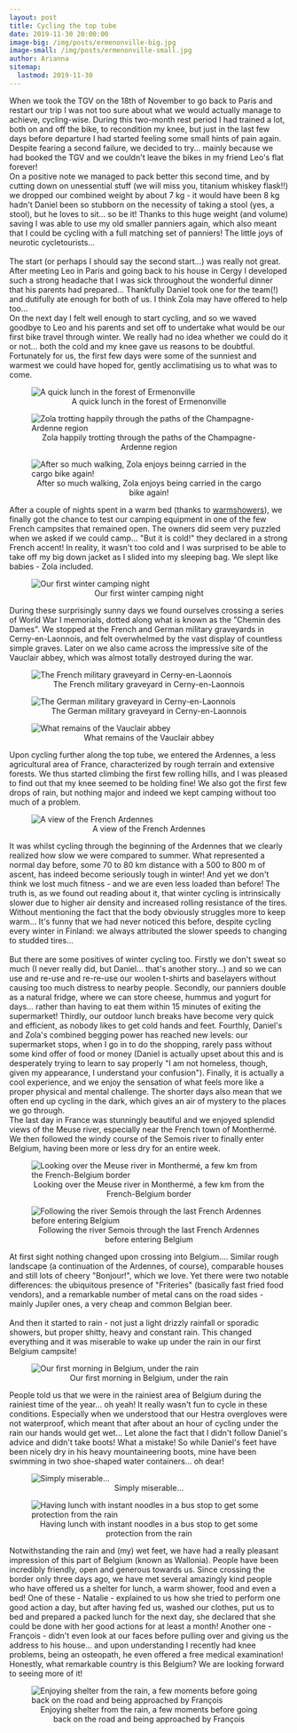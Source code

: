 ```yaml
---
layout: post
title: Cycling the top tube
date: 2019-11-30 20:00:00
image-big: /img/posts/ermenonville-big.jpg
image-small: /img/posts/ermenonville-small.jpg
author: Arianna
sitemap:
  lastmod: 2019-11-30
---
```

<!--caption: 'Cycling through the forest of Ermenonville in a sunny and not-too-cold day'-->
When we took the TGV on the 18th of November to go back to Paris and restart our trip I was not too sure about what we would actually manage to achieve, cycling-wise. During this two-month rest period I had trained a lot, both on and off the bike, to recondition my knee, but just in the last few days before departure I had started feeling some small hints of pain again. Despite fearing a second failure, we decided to try... mainly because we had booked the TGV and we couldn't leave the bikes in my friend Leo's flat forever!
<br>
On a positive note we managed to pack better this second time, and by cutting down on unessential stuff (we will miss you, titanium whiskey flask!!) we dropped our combined weight by about 7 kg - it would have been 8 kg hadn't Daniel been so stubborn on the necessity of taking a stool (yes, a stool), but he loves to sit... so be it! Thanks to this huge weight (and volume) saving I was able to use my old smaller panniers again, which also meant that I could be cycling with a full matching set of panniers! The little joys of neurotic cycletourists...   
<br>
The start (or perhaps I should say the second start...) was really not great. After meeting Leo in Paris and going back to his house in Cergy I developed such a strong headache that I was sick throughout the wonderful dinner that his parents had prepared... Thankfully Daniel took one for the team(!) and dutifully ate enough for both of us. I think Zola may have offered to help too...
<br>
On the next day I felt well enough to start cycling, and so we waved goodbye to Leo and his parents and set off to undertake what would be our first bike travel through winter. We really had no idea whether we could do it or not... both the cold and my knee gave us reasons to be doubtful. Fortunately for us, the first few days were some of the sunniest and warmest we could have hoped for, gently acclimatising us to what was to come. 

<div id="horizontal-image" style="padding-bottom: 0px;">
	<figure>
	<img class="img-responsive center-block" src=" /img/posts/ermenonville2.jpg" alt="A quick lunch in the forest of Ermenonville">
	<figcaption style="text-align: center;">A quick lunch in the forest of Ermenonville</figcaption>
	</figure><p></p>
</div>

<div id="horizontal-image" style="padding-bottom: 0px;">
	<figure>
	<img class="img-responsive center-block" src=" /img/posts/champagne-ardenne.jpg" alt="Zola trotting happily through the paths of the Champagne-Ardenne region">
	<figcaption style="text-align: center;">Zola happily trotting through the paths of the Champagne-Ardenne region</figcaption>
	</figure><p></p>
</div>

<div id="horizontal-image">
	<figure>
	<img class="img-responsive center-block" src=" /img/posts/champagne-ardenne2.jpg" alt="After so much walking, Zola enjoys beinng carried in the cargo bike again!">
	<figcaption style="text-align: center;">After so much walking, Zola enjoys being carried in the cargo bike again!</figcaption>
	</figure><p></p>
</div>

After a couple of nights spent in a warm bed (thanks to <a class="green" target="_blank"  href="https://www.warmshowers.org/">warmshowers</a>), we finally got the chance to test our camping equipment in one of the few French campsites that remained open. The owners did seem very puzzled when we asked if we could camp... "But it is cold!" they declared in a strong French accent! In reality, it wasn't too cold and I was surprised to be able to take off my big down jacket as I slided into my sleeping bag. We slept like babies - Zola included.

<div id="horizontal-image">
	<figure>
	<img class="img-responsive center-block" src=" /img/posts/tent-lit.jpg" alt="Our first winter camping night">
	<figcaption style="text-align: center;">Our first winter camping night</figcaption>
	</figure><p></p>
</div>

During these surprisingly sunny days we found ourselves crossing a series of World War I memorials, dotted along what is known as the "Chemin des Dames". We stopped at the French and German military graveyards in Cerny-en-Laonnois, and felt overwhelmed by the vast display of countless simple graves. Later on we also came across the impressive site of the Vauclair abbey, which was almost totally destroyed during the war.  

<div id="horizontal-image" style="padding-bottom: 0px;">
	<figure>
	<img class="img-responsive center-block" src=" /img/posts/graveyard.jpg" alt="The French military graveyard in Cerny-en-Laonnois">
	<figcaption style="text-align: center;">The French military graveyard in Cerny-en-Laonnois</figcaption>
	</figure><p></p>
</div>

<div id="horizontal-image" style="padding-bottom: 0px;">
	<figure>
	<img class="img-responsive center-block" src=" /img/posts/graveyard2.jpg" alt="The German military graveyard in Cerny-en-Laonnois">
	<figcaption style="text-align: center;">The German military graveyard in Cerny-en-Laonnois</figcaption>
	</figure><p></p>
</div>

<div id="horizontal-image">
	<figure>
	<img class="img-responsive center-block" src=" /img/posts/vauclair.jpg" alt="What remains of the Vauclair abbey">
	<figcaption style="text-align: center;">What remains of the Vauclair abbey</figcaption>
	</figure><p></p>
</div>

Upon cycling further along the top tube, we entered the Ardennes, a less agricultural area of France, characterized by rough terrain and extensive forests. We thus started climbing the first few rolling hills, and I was pleased to find out that my knee seemed to be holding fine! We also got the first few drops of rain, but nothing major and indeed we kept camping without too much of a problem. 

<div id="horizontal-image">
	<figure>
	<img class="img-responsive center-block" src=" /img/posts/ardennes.jpg" alt="A view of the French Ardennes">
	<figcaption style="text-align: center;">A view of the French Ardennes</figcaption>
	</figure><p></p>
</div>

It was whilst cycling through the beginning of the Ardennes that we clearly realized how slow we were compared to summer. What represented a normal day before, some 70 to 80 km distance with a 500 to 800 m of ascent, has indeed become seriously tough in winter! And yet we don't think we lost much fitness - and we are even less loaded than before! The truth is, as we found out reading about it, that winter cycling is intrinsically slower due to higher air density and increased rolling resistance of the tires. Without mentioning the fact that the body obviously struggles more to keep warm... It's funny that we had never noticed this before, despite cycling every winter in Finland: we always attributed the slower speeds to changing to studded tires...   
<br>
But there are some positives of winter cycling too. Firstly we don't sweat so much (I never really did, but Daniel... that's another story...) and so we can use and re-use and re-re-use our woolen t-shirts and baselayers without causing too much distress to nearby people. Secondly, our panniers double as a natural fridge, where we can store cheese, hummus and yogurt for days... rather than having to eat them within 15 minutes of exiting the supermarket! Thirdly, our outdoor lunch breaks have become very quick and efficient, as nobody likes to get cold hands and feet. Fourthly, Daniel's and Zola's combined begging power has reached new levels: our supermarket stops, when I go in to do the shopping, rarely pass without some kind offer of food or money (Daniel is actually upset about this and is desperately trying to learn to say properly "I am not homeless, though, given my appearance, I understand your confusion"). Finally, it is actually a cool experience, and we enjoy the sensation of what feels more like a proper physical and mental challenge. The shorter days also mean that we often end up cycling in the dark, which gives an air of mystery to the places we go through.
<br>
The last day in France was stunningly beautiful and we enjoyed splendid views of the Meuse river, especially near the French town of Monthermé. We then followed the windy course of the Semois river to finally enter Belgium, having been more or less dry for an entire week. 

<div id="horizontal-image" style="padding-bottom: 0px;">
	<figure>
	<img class="img-responsive center-block" src=" /img/posts/montherme.jpg" alt="Looking over the Meuse river in Monthermé, a few km from the French-Belgium border">
	<figcaption style="text-align: center;">Looking over the Meuse river in Monthermé, a few km from the French-Belgium border</figcaption>
	</figure><p></p>
</div>

<div id="horizontal-image">
	<figure>
	<img class="img-responsive center-block" src=" /img/posts/semois.jpg" alt="Following the river Semois through the last French Ardennes before entering Belgium">
	<figcaption style="text-align: center;">Following the river Semois through the last French Ardennes before entering Belgium</figcaption>
	</figure><p></p>
</div>

At first sight nothing changed upon crossing into Belgium.... Similar rough landscape (a continuation of the Ardennes, of course), comparable houses and still lots of cheery "Bonjour!", which we love. Yet there were two notable differences: the ubiquitous presence of "Friteries" (basically fast fried food vendors), and a remarkable number of metal cans on the road sides - mainly Jupiler ones, a very cheap and common Belgian beer.  
<br>
And then it started to rain - not just a light drizzly rainfall or sporadic showers, but proper shitty, heavy and constant rain. This changed everything and it was miserable to wake up under the rain in our first Belgium campsite!

<div id="horizontal-image">
	<figure>
	<img class="img-responsive center-block" src=" /img/posts/belgium-camp-wet.jpg" alt="Our first morning in Belgium, under the rain">
	<figcaption style="text-align: center;">Our first morning in Belgium, under the rain</figcaption>
	</figure><p></p>
</div>

People told us that we were in the rainiest area of Belgium during the rainiest time of the year... oh yeah! It really wasn't fun to cycle in these conditions. Especially when we understood that our Hestra overgloves were not waterproof, which meant that after about an hour of cycling under the rain our hands would get wet... Let alone the fact that I didn't follow Daniel's advice and didn't take boots! What a mistake! So while Daniel's feet have been nicely dry in his heavy mountaineering boots, mine have been swimming in two shoe-shaped water containers... oh dear! 

<div id="vertical-image" style="padding-bottom: 0px;">
	<figure>
	<img class="img-responsive center-block" src=" /img/posts/cycling-rain.jpg" alt="Simply miserable...">
	<figcaption style="text-align: center;">Simply miserable...</figcaption>
	</figure><p></p>
</div>    

<div id="horizontal-image">
	<figure>
	<img class="img-responsive center-block" src=" /img/posts/bus-stop-lunch.jpg" alt="Having lunch with instant noodles in a bus stop to get some protection from the rain">
	<figcaption style="text-align: center;">Having lunch with instant noodles in a bus stop to get some protection from the rain</figcaption>
	</figure><p></p>
</div>

Notwithstanding the rain and (my) wet feet, we have had a really pleasant impression of this part of Belgium (known as Wallonia). People have been incredibly friendly, open and generous towards us. Since crossing the border only three days ago, we have met several amazingly kind people who have offered us a shelter for lunch, a warm shower, food and even a bed! One of these - Natalie - explained to us how she tried to perform one good action a day, but after having fed us, washed our clothes, put us to bed and prepared a packed lunch for the next day, she declared that she could be done with her good actions for at least a month! Another one - François - didn't even look at our faces before pulling over and giving us the address to his house... and upon understanding I recently had knee problems, being an osteopath, he even offered a free medical examination! Honestly, what remarkable country is this Belgium? We are looking forward to seeing more of it!  

<div id="horizontal-image">
	<figure>
	<img class="img-responsive center-block" src=" /img/posts/saint-huber.jpg" alt="Enjoying shelter from the rain, a few moments before going back on the road and being approached by François">
	<figcaption style="text-align: center;">Enjoying shelter from the rain, a few moments before going back on the road and being approached by François</figcaption>
	</figure><p></p>
</div>

 

